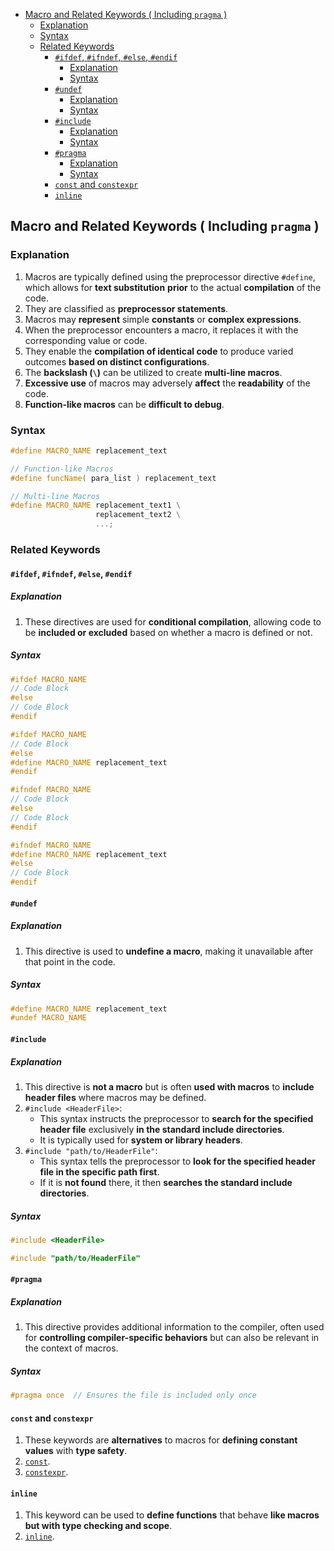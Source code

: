 <!-- vim-markdown-toc GFM -->

- [Macro and Related Keywords ( Including `pragma` )](#macro-and-related-keywords--including-pragma-)
  - [Explanation](#explanation)
  - [Syntax](#syntax)
  - [Related Keywords](#related-keywords)
    - [`#ifdef`, `#ifndef`, `#else`, `#endif`](#ifdef-ifndef-else-endif)
      - [Explanation](#explanation-1)
      - [Syntax](#syntax-1)
    - [`#undef`](#undef)
      - [Explanation](#explanation-2)
      - [Syntax](#syntax-2)
    - [`#include`](#include)
      - [Explanation](#explanation-3)
      - [Syntax](#syntax-3)
    - [`#pragma`](#pragma)
      - [Explanation](#explanation-4)
      - [Syntax](#syntax-4)
    - [`const` and `constexpr`](#const-and-constexpr)
    - [`inline`](#inline)

<!-- vim-markdown-toc -->

## Macro and Related Keywords ( Including `pragma` )

### Explanation

1. Macros are typically defined using the preprocessor directive `#define`, which allows for **text
   substitution** **prior** to the actual **compilation** of the code.
2. They are classified as **preprocessor statements**.
3. Macros may **represent** simple **constants** or **complex expressions**.
4. When the preprocessor encounters a macro, it replaces it with the corresponding value or code.
5. They enable the **compilation of identical code** to produce varied outcomes **based on distinct
   configurations**.
6. The **backslash (`\`)** can be utilized to create **multi-line macros**.
7. **Excessive use** of macros may adversely **affect** the **readability** of the code.
8. **Function-like macros** can be **difficult to debug**.

### Syntax

```CPP
#define MACRO_NAME replacement_text
```

```CPP
// Function-like Macros
#define funcName( para_list ) replacement_text
```

```CPP
// Multi-line Macros
#define MACRO_NAME replacement_text1 \
                   replacement_text2 \
                   ...;
```

### Related Keywords

#### `#ifdef`, `#ifndef`, `#else`, `#endif`

##### Explanation

1. These directives are used for **conditional compilation**, allowing code to be **included or
   excluded** based on whether a macro is defined or not.

##### Syntax

```CPP
#ifdef MACRO_NAME
// Code Block
#else
// Code Block
#endif
```

```CPP
#ifdef MACRO_NAME
// Code Block
#else
#define MACRO_NAME replacement_text
#endif
```

```CPP
#ifndef MACRO_NAME
// Code Block
#else
// Code Block
#endif
```

```CPP
#ifndef MACRO_NAME
#define MACRO_NAME replacement_text
#else
// Code Block
#endif
```

#### `#undef`

##### Explanation

1. This directive is used to **undefine a macro**, making it unavailable after that point in the
   code.

##### Syntax

```CPP
#define MACRO_NAME replacement_text
#undef MACRO_NAME
```

#### `#include`

##### Explanation

1. This directive is **not a macro** but is often **used with macros** to **include header files**
   where macros may be defined.
2. `#include <HeaderFile>`:
   - This syntax instructs the preprocessor to **search for the specified header file** exclusively
     **in the standard include directories**.
   - It is typically used for **system or library headers**.
3. `#include "path/to/HeaderFile"`:
   - This syntax tells the preprocessor to **look for the specified header file in the specific path
     first**.
   - If it is **not found** there, it then **searches the standard include directories**.

##### Syntax

```CPP
#include <HeaderFile>
```

```CPP
#include "path/to/HeaderFile"
```

#### `#pragma`

##### Explanation

1. This directive provides additional information to the compiler, often used for **controlling
   compiler-specific behaviors** but can also be relevant in the context of macros.

##### Syntax

```CPP
#pragma once  // Ensures the file is included only once
```

#### `const` and `constexpr`

1. These keywords are **alternatives** to macros for **defining constant values** with **type
   safety**.
2. [`const`](./ConstConstexprAndStatic.md#const).
2. [`constexpr`](./ConstConstexprAndStatic.md#constexpr).

#### `inline`

1. This keyword can be used to **define functions** that behave **like macros** **but with type
   checking and scope**.
2. [`inline`](./Functions.md#inline).
